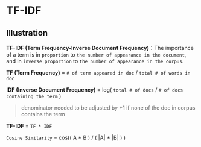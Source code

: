 # TF-IDF

## Illustration

**TF-IDF (Term Frequency-Inverse Document Frequency)**：The importance of a term is in `proportion` to `the number of appearance in the document`, and in `inverse proportion` to `the number of appearance in the corpus`.

**TF (Term Frequency)** = `# of term appeared in doc` / `total # of words in doc`

**IDF (Inverse Document Frequency)** = log( `total # of docs` / `# of docs containing the term` )

> denominator needed to be adjusted by +1 if none of the doc in corpus contains the term

**TF-IDF** = `TF * IDF`

`Cosine Similarity` = cos(( A \* B ) / ( |A| * |B| ) )

